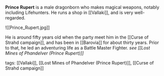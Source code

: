 **Prince Rupert** is a male dragonborn who makes magical weapons, notably including Lifehunters. He runs a shop in [[Vallaki]], and is very well-regarded.

![[Prince_Rupert.jpg]]

He is around fifty years old when the party meet him in the [[Curse of Strahd campaign]], and has been in [[Barovia]] for about thirty years. Prior to that, he led an adventuring life as a Battle Master Fighter. *see [[Lost Mines of Phandelver (Prince Rupert)]]*

tags: [[Vallaki]], [[Lost Mines of Phandelver (Prince Rupert)]], [[Curse of Strahd campaign]]